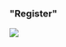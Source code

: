 ### "Register"
<img src="https://stat.uz/images/topik/depositphotos_12087544-stock-photo-register-key-concept.jpg">